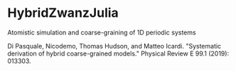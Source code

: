 # HybridZwanzJulia
Atomistic simulation and coarse-graining of 1D periodic systems

Di Pasquale, Nicodemo, Thomas Hudson, and Matteo Icardi. "Systematic derivation of hybrid coarse-grained models." Physical Review E 99.1 (2019): 013303.
